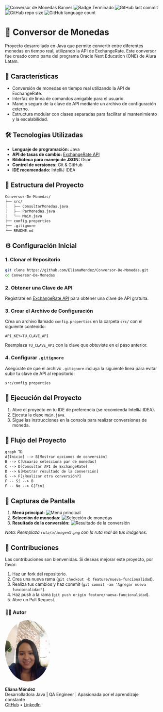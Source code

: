 
![Conversor de Monedas Banner](https://img.shields.io/badge/Java-ED8B00?style=for-the-badge&logo=java&logoColor=white)
![Badge Terminado](https://img.shields.io/badge/STATUS-TERMINADO-green)
![GitHub last commit](https://img.shields.io/github/last-commit/ElianaMendez/Conversor-De-Monedas)
![GitHub repo size](https://img.shields.io/github/repo-size/ElianaMendez/Conversor-De-Monedas)
![GitHub language count](https://img.shields.io/github/languages/count/ElianaMendez/Conversor-De-Monedas)

# 💱 Conversor de Monedas

Proyecto desarrollado en Java que permite convertir entre diferentes monedas en tiempo real, utilizando la API de ExchangeRate. Este conversor fue creado como parte del programa Oracle Next Education (ONE) de Alura Latam.

## 🚀 Características

- Conversión de monedas en tiempo real utilizando la API de ExchangeRate.
- Interfaz de línea de comandos amigable para el usuario.
- Manejo seguro de la clave de API mediante un archivo de configuración externo.
- Estructura modular con clases separadas para facilitar el mantenimiento y la escalabilidad.

## 🛠️ Tecnologías Utilizadas

- **Lenguaje de programación:** Java
- **API de tasas de cambio:** [ExchangeRate API](https://www.exchangerate-api.com/)
- **Biblioteca para manejo de JSON:** Gson
- **Control de versiones:** Git & GitHub
- **IDE recomendado:** IntelliJ IDEA

## 📁 Estructura del Proyecto

```
Conversor-De-Monedas/
├── src/
│   ├── ConsultarMonedas.java
│   ├── ParMonedas.java
│   └── Main.java
├── config.properties
├── .gitignore
└── README.md
```

## ⚙️ Configuración Inicial

### 1. Clonar el Repositorio

```bash
git clone https://github.com/ElianaMendez/Conversor-De-Monedas.git
cd Conversor-De-Monedas
```

### 2. Obtener una Clave de API

Regístrate en [ExchangeRate API](https://www.exchangerate-api.com/) para obtener una clave de API gratuita.

### 3. Crear el Archivo de Configuración

Crea un archivo llamado `config.properties` en la carpeta `src/` con el siguiente contenido:

```properties
API_KEY=TU_CLAVE_API
```

Reemplaza `TU_CLAVE_API` con la clave que obtuviste en el paso anterior.

### 4. Configurar `.gitignore`

Asegúrate de que el archivo `.gitignore` incluya la siguiente línea para evitar subir tu clave de API al repositorio:

```gitignore
src/config.properties
```

## 🧪 Ejecución del Proyecto

1. Abre el proyecto en tu IDE de preferencia (se recomienda IntelliJ IDEA).
2. Ejecuta la clase `Main.java`.
3. Sigue las instrucciones en la consola para realizar conversiones de moneda.

## 🔄 Flujo del Proyecto

```mermaid
graph TD
A[Inicio] --> B[Mostrar opciones de conversión]
B --> C[Usuario selecciona par de monedas]
C --> D[Consultar API de ExchangeRate]
D --> E[Mostrar resultado de la conversión]
E --> F[¿Realizar otra conversión?]
F -- Sí --> B
F -- No --> G[Fin]
```

## 📸 Capturas de Pantalla

1. **Menú principal:**
   ![Menú principal](ruta/a/imagen1.png)
2. **Selección de monedas:**
   ![Selección de monedas](ruta/a/imagen2.png)
3. **Resultado de la conversión:**
   ![Resultado de la conversión](ruta/a/imagen3.png)

*Nota: Reemplaza `ruta/a/imagenX.png` con la ruta real de tus imágenes.*

## 🤝 Contribuciones

Las contribuciones son bienvenidas. Si deseas mejorar este proyecto, por favor:

1. Haz un fork del repositorio.
2. Crea una nueva rama (`git checkout -b feature/nueva-funcionalidad`).
3. Realiza tus cambios y haz commit (`git commit -am 'Agregar nueva funcionalidad'`).
4. Haz push a la rama (`git push origin feature/nueva-funcionalidad`).
5. Abre un Pull Request.

### 👩‍💻 Autor

<img src="assets/Foto Eliana.jpg" width="150" alt="Eliana Méndez" style="border-radius: 50%;">

**Eliana Méndez**  
Desarrolladora Java | QA Engineer | Apasionada por el aprendizaje constante  
[GitHub](https://github.com/ElianaMendez) • [LinkedIn](https://www.linkedin.com/in/tu-usuario)
